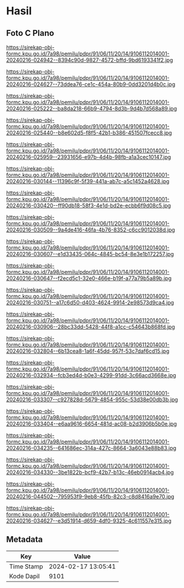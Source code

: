 # Hasil

## Foto C Plano

https://sirekap-obj-formc.kpu.go.id/7a98/pemilu/pdpr/91/06/11/20/14/9106112014001-20240216-024942--8394c90d-9827-4572-bffd-9bd6193341f2.jpg

https://sirekap-obj-formc.kpu.go.id/7a98/pemilu/pdpr/91/06/11/20/14/9106112014001-20240216-024627--73ddea76-ce1c-454a-80b9-0dd3201d4b0c.jpg

https://sirekap-obj-formc.kpu.go.id/7a98/pemilu/pdpr/91/06/11/20/14/9106112014001-20240216-025222--ba8da218-66b9-4794-8d3b-9d4b7d568a89.jpg

https://sirekap-obj-formc.kpu.go.id/7a98/pemilu/pdpr/91/06/11/20/14/9106112014001-20240216-025440--b8e602d5-f8f5-42b1-b386-451507fcecc8.jpg

https://sirekap-obj-formc.kpu.go.id/7a98/pemilu/pdpr/91/06/11/20/14/9106112014001-20240216-025959--23931656-e97b-4d4b-98fb-a1a3cec10147.jpg

https://sirekap-obj-formc.kpu.go.id/7a98/pemilu/pdpr/91/06/11/20/14/9106112014001-20240216-030144--11396c9f-5f39-441a-ab7c-a5c1452a4628.jpg

https://sirekap-obj-formc.kpu.go.id/7a98/pemilu/pdpr/91/06/11/20/14/9106112014001-20240216-030420--ff90db18-58f3-4e1d-bd2e-ecbb6f9d08c5.jpg

https://sirekap-obj-formc.kpu.go.id/7a98/pemilu/pdpr/91/06/11/20/14/9106112014001-20240216-030509--9a4de416-46fa-4b76-8352-c6cc9012038d.jpg

https://sirekap-obj-formc.kpu.go.id/7a98/pemilu/pdpr/91/06/11/20/14/9106112014001-20240216-030607--e1d33435-064c-4845-bc54-8e3e1b172257.jpg

https://sirekap-obj-formc.kpu.go.id/7a98/pemilu/pdpr/91/06/11/20/14/9106112014001-20240216-030647--f2ecd5c1-32e0-466e-b19f-a77a79b5a89b.jpg

https://sirekap-obj-formc.kpu.go.id/7a98/pemilu/pdpr/91/06/11/20/14/9106112014001-20240216-030751--a17c6d50-d403-4624-9914-2e98573d9ca4.jpg

https://sirekap-obj-formc.kpu.go.id/7a98/pemilu/pdpr/91/06/11/20/14/9106112014001-20240216-030906--28bc33dd-5428-44f8-a1cc-c54643b868fd.jpg

https://sirekap-obj-formc.kpu.go.id/7a98/pemilu/pdpr/91/06/11/20/14/9106112014001-20240216-032804--6b13cea8-1a6f-45dd-957f-53c7daf6cd15.jpg

https://sirekap-obj-formc.kpu.go.id/7a98/pemilu/pdpr/91/06/11/20/14/9106112014001-20240216-032934--fcb3ed4d-b0e3-4299-91dd-3c66acd3668e.jpg

https://sirekap-obj-formc.kpu.go.id/7a98/pemilu/pdpr/91/06/11/20/14/9106112014001-20240216-033307--c927828d-5679-4854-955c-53d38e00db3b.jpg

https://sirekap-obj-formc.kpu.go.id/7a98/pemilu/pdpr/91/06/11/20/14/9106112014001-20240216-033404--e6aa9616-6654-481d-ac08-b2d3906b5b0e.jpg

https://sirekap-obj-formc.kpu.go.id/7a98/pemilu/pdpr/91/06/11/20/14/9106112014001-20240216-034235--641686ec-314a-427c-8664-3a6043e88b83.jpg

https://sirekap-obj-formc.kpu.go.id/7a98/pemilu/pdpr/91/06/11/20/14/9106112014001-20240216-034330--3be1822b-bcf9-42b7-b13c-46eb0914acb4.jpg

https://sirekap-obj-formc.kpu.go.id/7a98/pemilu/pdpr/91/06/11/20/14/9106112014001-20240216-044502--795953f9-9eb8-45fb-82c3-c8d8416a9e70.jpg

https://sirekap-obj-formc.kpu.go.id/7a98/pemilu/pdpr/91/06/11/20/14/9106112014001-20240216-034627--e3d51914-d659-4df0-9325-4c611557e315.jpg


## Metadata

| Key        | Value               |
| ---------- | ------------------- |
| Time Stamp | 2024-02-17 13:05:41 |
| Kode Dapil | 9101                |



